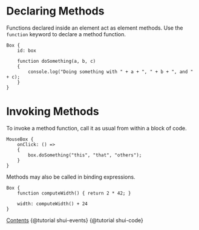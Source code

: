 # Declaring Methods

Functions declared inside an element act as element methods. Use the `function`
keyword to declare a method function.

```
Box {
    id: box

    function doSomething(a, b, c)
    {
        console.log("Doing something with " + a + ", " + b + ", and " + c);
    }
}
```

# Invoking Methods

To invoke a method function, call it as usual from within a block of code.

```
MouseBox {
    onClick: () =>
    {
        box.doSomething("this", "that", "others");
    }
}
```

Methods may also be called in binding expressions.

```
Box {
    function computeWidth() { return 2 * 42; }

    width: computeWidth() + 24
}
```

<div class="navstrip"><span class="go-home"><a href="index.html">Contents</a></span><span class="go-previous">
{@tutorial shui-events}
</span><span class="go-next">
{@tutorial shui-code}
</span></div>
